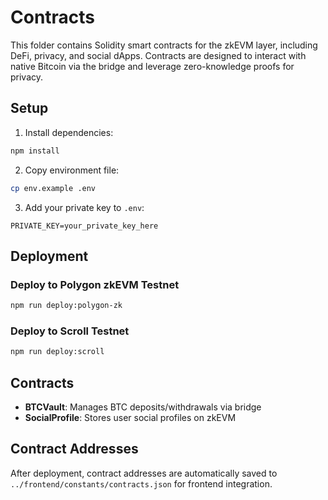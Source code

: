 # Contracts

This folder contains Solidity smart contracts for the zkEVM layer, including DeFi, privacy, and social dApps. Contracts are designed to interact with native Bitcoin via the bridge and leverage zero-knowledge proofs for privacy.

## Setup

1. Install dependencies:
```bash
npm install
```

2. Copy environment file:
```bash
cp env.example .env
```

3. Add your private key to `.env`:
```
PRIVATE_KEY=your_private_key_here
```

## Deployment

### Deploy to Polygon zkEVM Testnet
```bash
npm run deploy:polygon-zk
```

### Deploy to Scroll Testnet
```bash
npm run deploy:scroll
```

## Contracts

- **BTCVault**: Manages BTC deposits/withdrawals via bridge
- **SocialProfile**: Stores user social profiles on zkEVM

## Contract Addresses

After deployment, contract addresses are automatically saved to `../frontend/constants/contracts.json` for frontend integration. 